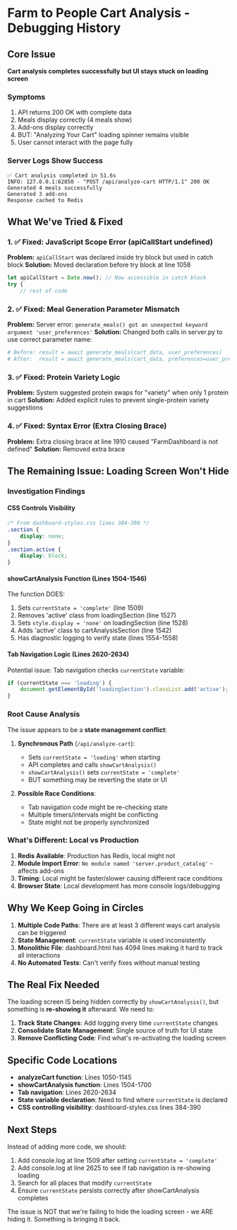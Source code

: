 # Farm to People Cart Analysis - Debugging History

## Core Issue
**Cart analysis completes successfully but UI stays stuck on loading screen**

### Symptoms
1. API returns 200 OK with complete data
2. Meals display correctly (4 meals show)
3. Add-ons display correctly
4. BUT: "Analyzing Your Cart" loading spinner remains visible
5. User cannot interact with the page fully

### Server Logs Show Success
```
✅ Cart analysis completed in 51.6s
INFO: 127.0.0.1:62850 - "POST /api/analyze-cart HTTP/1.1" 200 OK
Generated 4 meals successfully
Generated 3 add-ons
Response cached to Redis
```

## What We've Tried & Fixed

### 1. ✅ Fixed: JavaScript Scope Error (apiCallStart undefined)
**Problem:** `apiCallStart` was declared inside try block but used in catch block
**Solution:** Moved declaration before try block at line 1058
```javascript
let apiCallStart = Date.now(); // Now accessible in catch block
try {
    // rest of code
```

### 2. ✅ Fixed: Meal Generation Parameter Mismatch
**Problem:** Server error: `generate_meals() got an unexpected keyword argument 'user_preferences'`
**Solution:** Changed both calls in server.py to use correct parameter name:
```python
# Before: result = await generate_meals(cart_data, user_preferences)
# After:  result = await generate_meals(cart_data, preferences=user_preferences)
```

### 3. ✅ Fixed: Protein Variety Logic
**Problem:** System suggested protein swaps for "variety" when only 1 protein in cart
**Solution:** Added explicit rules to prevent single-protein variety suggestions

### 4. ✅ Fixed: Syntax Error (Extra Closing Brace)
**Problem:** Extra closing brace at line 1910 caused "FarmDashboard is not defined"
**Solution:** Removed extra brace

## The Remaining Issue: Loading Screen Won't Hide

### Investigation Findings

#### CSS Controls Visibility
```css
/* From dashboard-styles.css lines 384-390 */
.section {
    display: none;
}
.section.active {
    display: block;
}
```

#### showCartAnalysis Function (Lines 1504-1546)
The function DOES:
1. Sets `currentState = 'complete'` (line 1509)
2. Removes 'active' class from loadingSection (line 1527)
3. Sets `style.display = 'none'` on loadingSection (line 1528)
4. Adds 'active' class to cartAnalysisSection (line 1542)
5. Has diagnostic logging to verify state (lines 1554-1558)

#### Tab Navigation Logic (Lines 2620-2634)
Potential issue: Tab navigation checks `currentState` variable:
```javascript
if (currentState === 'loading') {
    document.getElementById('loadingSection').classList.add('active');
}
```

### Root Cause Analysis

The issue appears to be a **state management conflict**:

1. **Synchronous Path** (`/api/analyze-cart`):
   - Sets `currentState = 'loading'` when starting
   - API completes and calls `showCartAnalysis()`
   - `showCartAnalysis()` sets `currentState = 'complete'`
   - BUT something may be reverting the state or UI

2. **Possible Race Conditions**:
   - Tab navigation code might be re-checking state
   - Multiple timers/intervals might be conflicting
   - State might not be properly synchronized

### What's Different: Local vs Production

1. **Redis Available**: Production has Redis, local might not
2. **Module Import Error**: `No module named 'server.product_catalog'` - affects add-ons
3. **Timing**: Local might be faster/slower causing different race conditions
4. **Browser State**: Local development has more console logs/debugging

## Why We Keep Going in Circles

1. **Multiple Code Paths**: There are at least 3 different ways cart analysis can be triggered
2. **State Management**: `currentState` variable is used inconsistently
3. **Monolithic File**: dashboard.html has 4094 lines making it hard to track all interactions
4. **No Automated Tests**: Can't verify fixes without manual testing

## The Real Fix Needed

The loading screen IS being hidden correctly by `showCartAnalysis()`, but something is **re-showing it** afterward. We need to:

1. **Track State Changes**: Add logging every time `currentState` changes
2. **Consolidate State Management**: Single source of truth for UI state
3. **Remove Conflicting Code**: Find what's re-activating the loading screen

## Specific Code Locations

- **analyzeCart function**: Lines 1050-1145
- **showCartAnalysis function**: Lines 1504-1700
- **Tab navigation**: Lines 2620-2634
- **State variable declaration**: Need to find where `currentState` is declared
- **CSS controlling visibility**: dashboard-styles.css lines 384-390

## Next Steps

Instead of adding more code, we should:
1. Add console.log at line 1509 after setting `currentState = 'complete'`
2. Add console.log at line 2625 to see if tab navigation is re-showing loading
3. Search for all places that modify `currentState`
4. Ensure `currentState` persists correctly after showCartAnalysis completes

The issue is NOT that we're failing to hide the loading screen - we ARE hiding it. Something is bringing it back.